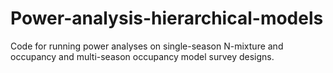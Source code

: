 # Power-analysis-hierarchical-models
Code for running power analyses on single-season N-mixture and occupancy and multi-season occupancy model survey designs.
